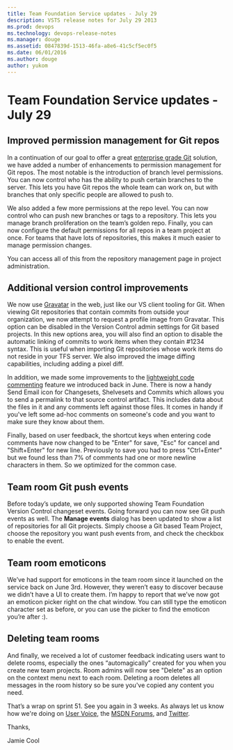```yaml
---
title: Team Foundation Service updates - July 29
description: VSTS release notes for July 29 2013
ms.prod: devops
ms.technology: devops-release-notes
ms.manager: douge
ms.assetid: 0847839d-1513-46fa-a8e6-41c5cf5ec0f5
ms.date: 06/01/2016
ms.author: douge
author: yukom
---
```


# Team Foundation Service updates - July 29

## Improved permission management for Git repos

In a continuation of our goal to offer a great [enterprise grade Git](http://blogs.msdn.com/b/bharry/archive/2013/06/19/enterprise-grade-git.aspx) solution, we have added a number of enhancements to permission management for Git repos. The most notable is the introduction of branch level permissions. You can now control who has the ability to push certain branches to the server. This lets you have Git repos the whole team can work on, but with branches that only specific people are allowed to push to.

We also added a few more permissions at the repo level. You can now control who can push new branches or tags to a repository. This lets you manage branch proliferation on the team’s golden repo. Finally, you can now configure the default permissions for all repos in a team project at once. For teams that have lots of repositories, this makes it much easier to manage permission changes.

You can access all of this from the repository management page in project administration.



## Additional version control improvements

We now use [Gravatar](http://en.gravatar.com/) in the web, just like our VS client tooling for Git. When viewing Git repositories that contain commits from outside your organization, we now attempt to request a profile image from Gravatar. This option can be disabled in the Version Control admin settings for Git based projects. In this new options area, you will also find an option to disable the automatic linking of commits to work items when they contain #1234 syntax. This is useful when importing Git repositories whose work items do not reside in your TFS server. We also improved the image diffing capabilities, including adding a pixel diff.

In addition, we made some improvements to the [lightweight code commenting](jun-03-team-services.md) feature we introduced back in June. There is now a handy Send Email icon for Changesets, Shelvesets and Commits which allows you to send a permalink to that source control artifact. This includes data about the files in it and any comments left against those files. It comes in handy if you've left some ad-hoc comments on someone's code and you want to make sure they know about them.

Finally, based on user feedback, the shortcut keys when entering code comments have now changed to be "Enter" for save, "Esc" for cancel and "Shift+Enter" for new line. Previously to save you had to press "Ctrl+Enter" but we found less than 7% of comments had one or more newline characters in them. So we optimized for the common case.

## Team room Git push events

Before today’s update, we only supported showing Team Foundation Version Control changeset events. Going forward you can now see Git push events as well. The **Manage events** dialog has been updated to show a list of repositories for all Git projects. Simply choose a Git based Team Project, choose the repository you want push events from, and check the checkbox to enable the event.



## Team room emoticons

We’ve had support for emoticons in the team room since it launched on the service back on June 3rd. However, they weren’t easy to discover because we didn’t have a UI to create them. I’m happy to report that we’ve now got an emoticon picker right on the chat window. You can still type the emoticon character set as before, or you can use the picker to find the emoticon you’re after :).



## Deleting team rooms

And finally, we received a lot of customer feedback indicating users want to delete rooms, especially the ones “automagically” created for you when you create new team projects. Room admins will now see "Delete" as an option on the context menu next to each room. Deleting a room deletes all messages in the room history so be sure you've copied any content you need.

That’s a wrap on sprint 51. See you again in 3 weeks. As always let us know how we're doing on [User Voice](https://visualstudio.uservoice.com/forums/330519-vso), the [MSDN Forums](http://social.msdn.microsoft.com/Forums/TFService/threads), and [Twitter](http://twitter.com/search?q=%23tfservice).

Thanks,

Jamie Cool